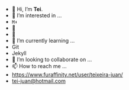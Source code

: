 - 👋 Hi, I’m **Tei**.
- 👀 I’m interested in ...
 - `M⬇`
 - 🐰
 - 🤰
- 🌱 I’m currently learning ...
 - Git
 - Jekyll
- 💞️ I’m looking to collaborate on ...
- 📫 How to reach me ...
 - https://www.furaffinity.net/user/teixeira-juan/
 - tei-juan@hotmail.com

<!---
teijuan/teijuan is a ✨ special ✨ repository because its `README.md` (this file) appears on your GitHub profile.
You can click the Preview link to take a look at your changes.
--->
